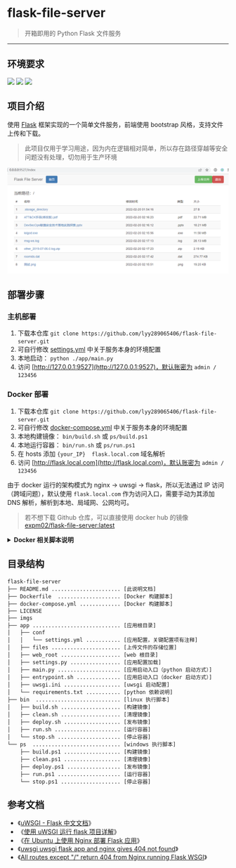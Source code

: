 # flask-file-server

> 开箱即用的 Python Flask 文件服务

------

## 环境要求

![](https://img.shields.io/badge/Windows-x64-brightgreen.svg) ![](https://img.shields.io/badge/Linux-x64-brightgreen.svg) ![](https://img.shields.io/badge/Python-3.8-brightgreen.svg)


## 项目介绍

使用 [Flask](https://flask.palletsprojects.com/en/2.0.x/) 框架实现的一个简单文件服务，前端使用 bootstrap 风格，支持文件上传和下载。

> 此项目仅用于学习用途，因为内在逻辑相对简单，所以存在路径穿越等安全问题没有处理，切勿用于生产环境

![](./imgs/01.png)


## 部署步骤

### 主机部署

1. 下载本仓库 `git clone https://github.com/lyy289065406/flask-file-server.git`
2. 可自行修改 [settings.yml](./app/conf/settings.yml) 中关于服务本身的环境配置
3. 本地启动： `python ./app/main.py`
4. 访问 [http://127.0.0.1:9527](http://127.0.0.1:9527)，默认账密为 `admin / 123456`


### Docker 部署

1. 下载本仓库 `git clone https://github.com/lyy289065406/flask-file-server.git`
2. 可自行修改 [docker-compose.yml](./docker-compose.yml) 中关于服务本身的环境配置
3. 本地构建镜像： `bin/build.sh` 或 `ps/build.ps1`
4. 本地运行容器： `bin/run.sh` 或 `ps/run.ps1`
5. 在 hosts 添加 `{your_IP}  flask.local.com` 域名解析
6. 访问 [http://flask.local.com](http://flask.local.com)，默认账密为 `admin / 123456`

由于 docker 运行的架构模式为 nginx -> uwsgi -> flask，所以无法通过 IP 访问（跨域问题），默认使用 `flask.local.com` 作为访问入口，需要手动为其添加 DNS 解析，解析到本地、局域网、公网均可。


> 若不想下载 Github 仓库，可以直接使用 docker hub 的镜像 [expm02/flask-file-server:latest](https://hub.docker.com/repository/docker/expm02/flask-file-server#)


<details>
<summary><b>Docker 相关脚本说明</b></summary>
<br/>

- [`bin`](./bin) 目录为 linux/mac 的执行脚本
- [`ps`](./ps) 目录为 windows 的执行脚本


1. 构建镜像： `bin/build.sh` 或 `ps/build.ps1`
2. 清理镜像： `bin/clean.sh` 或 `ps/clean.ps1`
3. 发布镜像： `bin/deploy.sh` 或 `ps/deploy.ps1`
4. 运行容器： `bin/run.sh` 或 `ps/run.ps1`
5. 停止容器： `bin/stop.sh` 或 `ps/stop.ps1`

</details>


## 目录结构

```
flask-file-server
├── README.md ...................... [此说明文档]
├── Dockerfile  .................... [Docker 构建脚本]
├── docker-compose.yml ............. [Docker 构建脚本]
├── LICENSE
├── imgs
├── app ............................ [应用根目录]
│   ├── conf
│   │   └── settings.yml ........... [应用配置，关键配置项有注释]
│   ├── files ...................... [上传文件的存储位置]
│   ├── web_root ................... [web 根目录]
│   ├── settings.py ................ [应用配置加载]
│   ├── main.py .................... [应用启动入口（python 启动方式）]
│   ├── entrypoint.sh .............. [应用启动入口（docker 启动方式）]
│   ├── uwsgi.ini .................. [uwsgi 启动配置]
│   └── requirements.txt ........... [python 依赖说明]
├── bin  ........................... [linux 执行脚本]
│   ├── build.sh ................... [构建镜像]
│   ├── clean.sh ................... [清理镜像]
│   ├── deploy.sh .................. [发布镜像]
│   ├── run.sh ..................... [运行容器]
│   └── stop.sh .................... [停止容器]
└── ps  ............................ [windows 执行脚本]
    ├── build.ps1 .................. [构建镜像]
    ├── clean.ps1 .................. [清理镜像]
    ├── deploy.ps1 ................. [发布镜像]
    ├── run.ps1 .................... [运行容器]
    └── stop.ps1 ................... [停止容器]
```

## 参考文档

- 《[uWSGI - Flask 中文文档](https://dormousehole.readthedocs.io/en/latest/deploying/uwsgi.html)》
- 《[使用 uWSGI 运行 flask 项目详解](https://cloud.tencent.com/developer/article/1609621)》
- 《[在 Ubuntu 上使用 Nginx 部署 Flask 应用](https://www.oschina.net/translate/serving-flask-with-nginx-on-ubuntu)》
- 《[uwsgi uwsgi flask app and nginx gives 404 not found](https://stackoverflow.com/questions/70214790/uwsgi-uwsgi-flask-app-and-nginx-gives-404-not-found)》
- 《[All routes except "/" return 404 from Nginx running Flask WSGI](https://askubuntu.com/questions/1173951/all-routes-except-return-404-from-nginx-running-flask-wsgi)》
